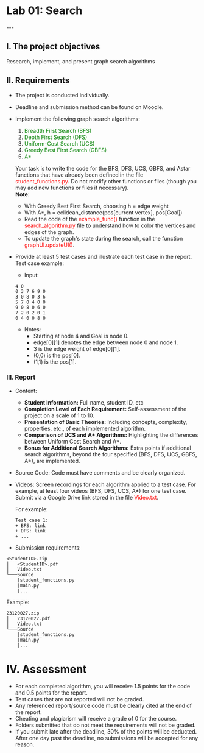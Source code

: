 <h1>Lab 01: Search</h1>
---

## I. The project objectives
Research, implement, and present graph search algorithms

## II. Requirements
+ The project is conducted individually.
+ Deadline and submission method can be found on Moodle.
+ Implement the following graph search algorithms:
    1.  <span style="color:green">Breadth First Search (BFS)</span>
    2. <span style="color:green">Depth First Search (DFS)</span>
    3. <span style="color:green">Uniform-Cost Search (UCS)</span>
    4. <span style="color:green">Greedy Best First Search (GBFS)</span>
    5. <span style="color:green">A*</span>

    Your task is to write the code for the BFS, DFS, UCS, GBFS, and Astar functions that have already been defined in the file <span style="color:red">student_functions.py</span>. Do not modify other functions or files (though you may add new functions or files if necessary).\
    **Note:**
    + With Greedy Best First Search, choosing h = edge weight
    + With A*, h = eclidean_distance(pos[current vertex], pos[Goal])
    + Read the code of the <span style="color:red">example_func()</span> function in the <span style="color:red">search_algorithm.py</span> file to understand how to color the vertices and edges of the graph.
    + To update the graph's state during the search, call the function <span style="color:red">graphUI.updateUI()</span>.

+ Provide at least 5 test cases and illustrate each test case in the report. Test case example:
    + Input:
    ```
    4 0 
    0 3 7 6 9 0 
    3 0 8 0 3 6 
    5 7 0 4 0 0 
    9 0 8 0 6 0 
    7 2 0 2 0 1 
    0 4 0 0 8 0 
    ```
    + Notes:
        + Starting at node 4 and Goal is node 0.
        + edge[0][1] denotes the edge between node 0 and node 1.
        + 3 is the edge weight of edge[0][1].
        + (0,0) is the pos[0].
        + (1,1) is the pos[1].

### III. Report

+ Content:
    * **Student Information:** Full name, student ID, etc
    * **Completion Level of Each Requirement:** Self-assessment of the project on a scale of 1 to 10.
    * **Presentation of Basic Theories:** Including concepts, complexity, properties, etc., of each implemented algorithm.
    * **Comparison of UCS and A\* Algorithms:** Highlighting the differences between Uniform Cost Search and A*.
    * **Bonus for Additional Search Algorithms:** Extra points if additional search algorithms, beyond the four specified (BFS, DFS, UCS, GBFS, A*), are implemented.  
+ Source Code: Code must have comments and be clearly organized.
+ Videos: Screen recordings for each algorithm applied to a test case. For example, at least four videos (BFS, DFS, UCS, A*) for one test case. Submit via a Google Drive link stored in the file <span style="color:red">Video.txt</span>.

    For example:
    ```
    Test case 1:
    + BFS: link
    + DFS: link
    + ...
    ```


+ Submission requirements:
```
<StudentID>.zip
│   <StudentID>.pdf   
│   Video.txt  
└───Source
    |student_functions.py
    |main.py
    |...
```

Example:
```
23120027.zip
│   23120027.pdf   
│   Video.txt  
└───Source
    |student_functions.py
    |main.py
    |...
```

# IV. Assessment
- For each completed algorithm, you will receive 1.5 points for the code and 0.5 points for the report.
- Test cases that are not reported will not be graded.
- Any referenced report/source code must be clearly cited at the end of the report.
- Cheating and plagiarism will receive a grade of 0 for the course.
- Folders submitted that do not meet the requirements will not be graded.
- If you submit late after the deadline, 30% of the points will be deducted. After one day past the deadline, no submissions will be accepted for any reason.






